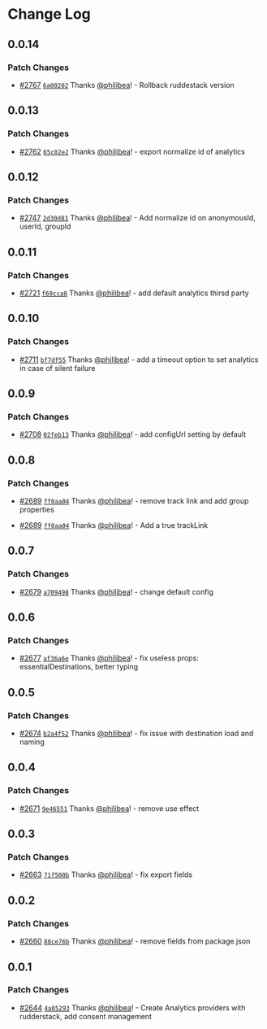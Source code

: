 # Change Log

## 0.0.14

### Patch Changes

- [#2767](https://github.com/scaleway/scaleway-lib/pull/2767) [`6a00202`](https://github.com/scaleway/scaleway-lib/commit/6a00202e12ed4c025c48f67f8b0a1e77f1b33f6e) Thanks [@philibea](https://github.com/philibea)! - Rollback ruddestack version

## 0.0.13

### Patch Changes

- [#2762](https://github.com/scaleway/scaleway-lib/pull/2762) [`65c02e2`](https://github.com/scaleway/scaleway-lib/commit/65c02e2c8177050fcb9504416d95181f5fe3a163) Thanks [@philibea](https://github.com/philibea)! - export normalize id of analytics

## 0.0.12

### Patch Changes

- [#2747](https://github.com/scaleway/scaleway-lib/pull/2747) [`2d30d81`](https://github.com/scaleway/scaleway-lib/commit/2d30d817867dcee41aa53ebe2fb2b2c25a17f61f) Thanks [@philibea](https://github.com/philibea)! - Add normalize id on anonymousId, userId, groupId

## 0.0.11

### Patch Changes

- [#2721](https://github.com/scaleway/scaleway-lib/pull/2721) [`f69cca8`](https://github.com/scaleway/scaleway-lib/commit/f69cca84efec09f88261373d192208d4e9661bf3) Thanks [@philibea](https://github.com/philibea)! - add default analytics thirsd party

## 0.0.10

### Patch Changes

- [#2711](https://github.com/scaleway/scaleway-lib/pull/2711) [`bf7df55`](https://github.com/scaleway/scaleway-lib/commit/bf7df5591f3a93297d05219d0d108a616eab576a) Thanks [@philibea](https://github.com/philibea)! - add a timeout option to set analytics in case of silent failure

## 0.0.9

### Patch Changes

- [#2708](https://github.com/scaleway/scaleway-lib/pull/2708) [`02feb13`](https://github.com/scaleway/scaleway-lib/commit/02feb13ee1d104cd0a2bbe10e40cdddf6f0eef36) Thanks [@philibea](https://github.com/philibea)! - add configUrl setting by default

## 0.0.8

### Patch Changes

- [#2689](https://github.com/scaleway/scaleway-lib/pull/2689) [`ff0aa04`](https://github.com/scaleway/scaleway-lib/commit/ff0aa04e834465b814fa57d075a47f72b8cfe810) Thanks [@philibea](https://github.com/philibea)! - remove track link and add group properties

- [#2689](https://github.com/scaleway/scaleway-lib/pull/2689) [`ff0aa04`](https://github.com/scaleway/scaleway-lib/commit/ff0aa04e834465b814fa57d075a47f72b8cfe810) Thanks [@philibea](https://github.com/philibea)! - Add a true trackLink

## 0.0.7

### Patch Changes

- [#2679](https://github.com/scaleway/scaleway-lib/pull/2679) [`a709498`](https://github.com/scaleway/scaleway-lib/commit/a709498fa347c2cdf7f1ee37f348524398bd8ce5) Thanks [@philibea](https://github.com/philibea)! - change default config

## 0.0.6

### Patch Changes

- [#2677](https://github.com/scaleway/scaleway-lib/pull/2677) [`af36a6e`](https://github.com/scaleway/scaleway-lib/commit/af36a6e1b49f4907896e0ed596cd96f0faf58a82) Thanks [@philibea](https://github.com/philibea)! - fix useless props: essentialDestinations, better typing

## 0.0.5

### Patch Changes

- [#2674](https://github.com/scaleway/scaleway-lib/pull/2674) [`b2a4f52`](https://github.com/scaleway/scaleway-lib/commit/b2a4f528aa988fdcc049a7f3b089a529873c0aed) Thanks [@philibea](https://github.com/philibea)! - fix issue with destination load and naming

## 0.0.4

### Patch Changes

- [#2671](https://github.com/scaleway/scaleway-lib/pull/2671) [`9e46551`](https://github.com/scaleway/scaleway-lib/commit/9e465516e7280c2d189fd1bfda676c78eb2dc5c6) Thanks [@philibea](https://github.com/philibea)! - remove use effect

## 0.0.3

### Patch Changes

- [#2663](https://github.com/scaleway/scaleway-lib/pull/2663) [`71f500b`](https://github.com/scaleway/scaleway-lib/commit/71f500b3c86eba65a56cd57a695c2ee063a2628f) Thanks [@philibea](https://github.com/philibea)! - fix export fields

## 0.0.2

### Patch Changes

- [#2660](https://github.com/scaleway/scaleway-lib/pull/2660) [`88ce76b`](https://github.com/scaleway/scaleway-lib/commit/88ce76b69d70797ea791edac61155a0406067473) Thanks [@philibea](https://github.com/philibea)! - remove fields from package.json

## 0.0.1

### Patch Changes

- [#2644](https://github.com/scaleway/scaleway-lib/pull/2644) [`4a05293`](https://github.com/scaleway/scaleway-lib/commit/4a05293afe6f2e6b719c2767f32fc8b328477c62) Thanks [@philibea](https://github.com/philibea)! - Create Analytics providers with rudderstack, add consent management

